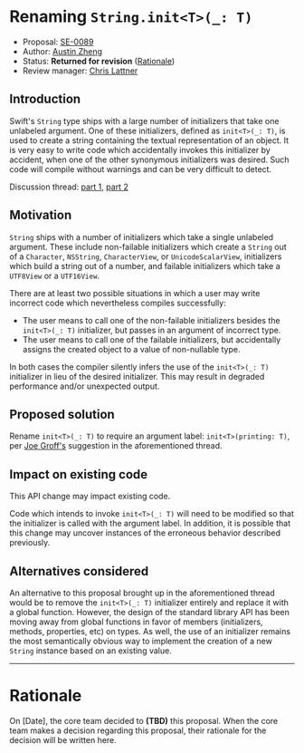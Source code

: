 # Renaming `String.init<T>(_: T)`

* Proposal: [SE-0089](0089-rename-string-reflection-init.md)
* Author: [Austin Zheng](https://github.com/austinzheng)
* Status: **Returned for revision** ([Rationale](https://lists.swift.org/pipermail/swift-evolution-announce/2016-May/000175.html))
* Review manager: [Chris Lattner](http://github.com/lattner)

## Introduction

Swift's `String` type ships with a large number of initializers that take one unlabeled argument. One of these initializers, defined as `init<T>(_: T)`, is used to create a string containing the textual representation of an object. It is very easy to write code which accidentally invokes this initializer by accident, when one of the other synonymous initializers was desired. Such code will compile without warnings and can be very difficult to detect.

Discussion thread: [part 1](https://lists.swift.org/pipermail/swift-users/Week-of-Mon-20160502/001846.html), [part 2](https://lists.swift.org/pipermail/swift-users/Week-of-Mon-20160509/001867.html)

## Motivation

`String` ships with a number of initializers which take a single unlabeled argument. These include non-failable initializers which create a `String` out of a `Character`, `NSString`, `CharacterView`, or `UnicodeScalarView`, initializers which build a string out of a number, and failable initializers which take a `UTF8View` or a `UTF16View`.

There are at least two possible situations in which a user may write incorrect code which nevertheless compiles successfully:

* The user means to call one of the non-failable initializers besides the `init<T>(_: T)` initializer, but passes in an argument of incorrect type.
* The user means to call one of the failable initializers, but accidentally assigns the created object to a value of non-nullable type.

In both cases the compiler silently infers the use of the `init<T>(_: T)` initializer in lieu of the desired initializer. This may result in degraded performance and/or unexpected output.

## Proposed solution

Rename `init<T>(_: T)` to require an argument label: `init<T>(printing: T)`, per [Joe Groff's](https://github.com/jckarter) suggestion in the aforementioned thread.

## Impact on existing code

This API change may impact existing code.

Code which intends to invoke `init<T>(_: T)` will need to be modified so that the initializer is called with the argument label. In addition, it is possible that this change may uncover instances of the erroneous behavior described previously.

## Alternatives considered

An alternative to this proposal brought up in the aforementioned thread would be to remove the `init<T>(_: T)` initializer entirely and replace it with a global function. However, the design of the standard library API has been moving away from global functions in favor of members (initializers, methods, properties, etc) on types. As well, the use of an initializer remains the most semantically obvious way to implement the creation of a new `String` instance based on an existing value.

-------------------------------------------------------------------------------

# Rationale

On [Date], the core team decided to **(TBD)** this proposal.
When the core team makes a decision regarding this proposal,
their rationale for the decision will be written here.
